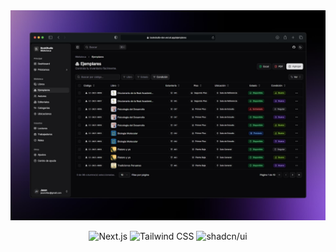 <div align="center">
  <a href="https://bookstudio-dev.vercel.app">
    <img src="./public/readme.jpg"  alt="BookStudio preview">
  </a>
  <p></p>
</div>

<div align="center">

![Next.js](https://img.shields.io/badge/Next.js-000000?style=flat&logo=next.js&logoColor=white)
![Tailwind CSS](https://img.shields.io/badge/Tailwind%20CSS-06B6D4?logo=tailwindcss&logoColor=white&style=flat)
![shadcn/ui](https://img.shields.io/badge/shadcn/ui-000000?style=flat&logo=shadcn/ui&logoColor=white)

</div>
